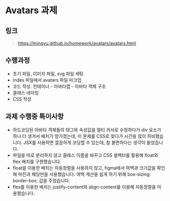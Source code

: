 # Avatars 과제

## 링크

> https://minqyu.github.io/homework/avatars/avatars.html

## 수행과정

- 초기 파일, 이미지 파일, svg 파일 세팅
- index 파일에서 avatars 파일 마크업
- 코드 작성. 컨테이너 - 아바타랩 - 아바타 객체 구조
- 클래스 네이밍
- CSS 작성

## 과제 수행중 특이사항

- 하드코딩된 아바타 객체들의 태그와 속성값을 멀티 커서로 수정하다가 div 요소가 하나 더 생겨서 배치가 망가졌는데, 이 문제를 CSS로 찾다가 시간을 많이 허비했습니다. JSX를 사용하면 깔끔하게 코딩할 수 있는데, 참 불편하다는 생각이 들었습니다.
- 파일을 따로 분리하지 않고 클래스 이름을 바꾸고 CSS 셀렉터를 활용해 float와 flex 배치를 구현했습니다.
- float을 이용한 배치는 자동정렬을 사용하지 않고, figma에서 여백과 크기값을 확인해 마진과 패딩만을 사용했습니다. 여백 계산을 쉽게 하기 위해 box-sizing: border-box; 값을 주었습니다.
- flex를 이용한 배치는 justify-content와 align-content를 이용해 자동정렬을 이용했습니다.
